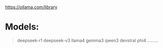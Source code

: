 https://ollama.com/library

# Models:
> deepseek-r1
> deepseek-v3
> llama4
> gemma3
> qwen3
> devstral
> phi4
.........
